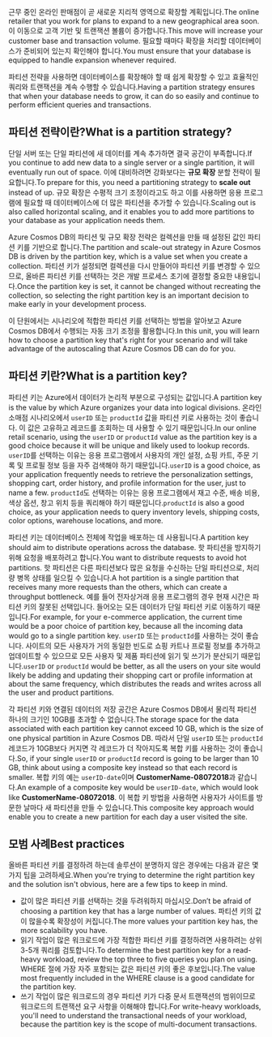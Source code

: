 <span data-ttu-id="69f8b-101">근무 중인 온라인 판매점이 곧 새로운 지리적 영역으로 확장할 계획입니다.</span><span class="sxs-lookup"><span data-stu-id="69f8b-101">The online retailer that you work for plans to expand to a new geographical area soon.</span></span> <span data-ttu-id="69f8b-102">이 이동으로 고객 기반 및 트랜잭션 볼륨이 증가합니다.</span><span class="sxs-lookup"><span data-stu-id="69f8b-102">This move will increase your customer base and transaction volume.</span></span> <span data-ttu-id="69f8b-103">필요할 때마다 확장을 처리할 데이터베이스가 준비되어 있는지 확인해야 합니다.</span><span class="sxs-lookup"><span data-stu-id="69f8b-103">You must ensure that your database is equipped to handle expansion whenever required.</span></span>

<span data-ttu-id="69f8b-104">파티션 전략을 사용하면 데이터베이스를 확장해야 할 때 쉽게 확장할 수 있고 효율적인 쿼리와 트랜잭션을 계속 수행할 수 있습니다.</span><span class="sxs-lookup"><span data-stu-id="69f8b-104">Having a partition strategy ensures that when your database needs to grow, it can do so easily and continue to perform efficient queries and transactions.</span></span>

## <a name="what-is-a-partition-strategy"></a><span data-ttu-id="69f8b-105">파티션 전략이란?</span><span class="sxs-lookup"><span data-stu-id="69f8b-105">What is a partition strategy?</span></span>

<span data-ttu-id="69f8b-106">단일 서버 또는 단일 파티션에 새 데이터를 계속 추가하면 결국 공간이 부족합니다.</span><span class="sxs-lookup"><span data-stu-id="69f8b-106">If you continue to add new data to a single server or a single partition, it will eventually run out of space.</span></span> <span data-ttu-id="69f8b-107">이에 대비하려면 강화보다는 **규모 확장** 분할 전략이 필요합니다.</span><span class="sxs-lookup"><span data-stu-id="69f8b-107">To prepare for this, you need a partitioning strategy to **scale out** instead of up.</span></span> <span data-ttu-id="69f8b-108">규모 확장은 수평적 크기 조정이라고도 하고 이를 사용하면 응용 프로그램에 필요할 때 데이터베이스에 더 많은 파티션을 추가할 수 있습니다.</span><span class="sxs-lookup"><span data-stu-id="69f8b-108">Scaling out is also called horizontal scaling, and it enables you to add more partitions to your database as your application needs them.</span></span>

<span data-ttu-id="69f8b-109">Azure Cosmos DB의 파티션 및 규모 확장 전략은 컬렉션을 만들 때 설정된 값인 파티션 키를 기반으로 합니다.</span><span class="sxs-lookup"><span data-stu-id="69f8b-109">The partition and scale-out strategy in Azure Cosmos DB is driven by the partition key, which is a value set when you create a collection.</span></span> <span data-ttu-id="69f8b-110">파티션 키가 설정되면 컬렉션을 다시 만들어야 파티션 키를 변경할 수 있으므로, 올바른 파티션 키를 선택하는 것은 개발 프로세스 초기에 결정할 중요한 내용입니다.</span><span class="sxs-lookup"><span data-stu-id="69f8b-110">Once the partition key is set, it cannot be changed without recreating the collection, so selecting the right partition key is an important decision to make early in your development process.</span></span>  

<span data-ttu-id="69f8b-111">이 단원에서는 시나리오에 적합한 파티션 키를 선택하는 방법을 알아보고 Azure Cosmos DB에서 수행되는 자동 크기 조정을 활용합니다.</span><span class="sxs-lookup"><span data-stu-id="69f8b-111">In this unit, you will learn how to choose a partition key that's right for your scenario and will take advantage of the autoscaling that Azure Cosmos DB can do for you.</span></span>

## <a name="what-is-a-partition-key"></a><span data-ttu-id="69f8b-112">파티션 키란?</span><span class="sxs-lookup"><span data-stu-id="69f8b-112">What is a partition key?</span></span>

<span data-ttu-id="69f8b-113">파티션 키는 Azure에서 데이터가 논리적 부분으로 구성되는 값입니다.</span><span class="sxs-lookup"><span data-stu-id="69f8b-113">A partition key is the value by which Azure organizes your data into logical divisions.</span></span> <span data-ttu-id="69f8b-114">온라인 소매점 시나리오에서 `userID` 또는 `productId` 값을 파티션 키로 사용하는 것이 좋습니다. 이 값은 고유하고 레코드를 조회하는 데 사용할 수 있기 때문입니다.</span><span class="sxs-lookup"><span data-stu-id="69f8b-114">In our online retail scenario, using the `userID` or `productId` value as the partition key is a good choice because it will be unique and likely used to lookup records.</span></span> <span data-ttu-id="69f8b-115">`userID`를 선택하는 이유는 응용 프로그램에서 사용자의 개인 설정, 쇼핑 카트, 주문 기록 및 프로필 정보 등을 자주 검색해야 하기 때문입니다.</span><span class="sxs-lookup"><span data-stu-id="69f8b-115">`userID` is a good choice, as your application frequently needs to retrieve the personalization settings, shopping cart, order history, and profile information for the user, just to name a few.</span></span> <span data-ttu-id="69f8b-116">`productId`도 선택하는 이유는 응용 프로그램에서 재고 수준, 배송 비용, 색상 옵션, 창고 위치 등을 쿼리해야 하기 때문입니다.</span><span class="sxs-lookup"><span data-stu-id="69f8b-116">`productId` is also a good choice, as your application needs to query inventory levels, shipping costs, color options, warehouse locations, and more.</span></span>

<span data-ttu-id="69f8b-117">파티션 키는 데이터베이스 전체에 작업을 배포하는 데 사용됩니다.</span><span class="sxs-lookup"><span data-stu-id="69f8b-117">A partition key should aim to distribute operations across the database.</span></span> <span data-ttu-id="69f8b-118">핫 파티션을 방지하기 위해 요청을 배포하려고 합니다.</span><span class="sxs-lookup"><span data-stu-id="69f8b-118">You want to distribute requests to avoid hot partitions.</span></span> <span data-ttu-id="69f8b-119">핫 파티션은 다른 파티션보다 많은 요청을 수신하는 단일 파티션으로, 처리량 병목 상태를 일으킬 수 있습니다.</span><span class="sxs-lookup"><span data-stu-id="69f8b-119">A hot partition is a single partition that receives many more requests than the others, which can create a throughput bottleneck.</span></span> <span data-ttu-id="69f8b-120">예를 들어 전자상거래 응용 프로그램의 경우 현재 시간은 파티션 키의 잘못된 선택입니다. 들어오는 모든 데이터가 단일 파티션 키로 이동하기 때문입니다.</span><span class="sxs-lookup"><span data-stu-id="69f8b-120">For example, for your e-commerce application, the current time would be a poor choice of partition key, because all the incoming data would go to a single partition key.</span></span> <span data-ttu-id="69f8b-121">`userID` 또는 `productId`를 사용하는 것이 좋습니다. 사이트의 모든 사용자가 거의 동일한 빈도로 쇼핑 카트나 프로필 정보를 추가하고 업데이트할 수 있으므로 모든 사용자 및 제품 파티션에 읽기 및 쓰기가 분산되기 때문입니다.</span><span class="sxs-lookup"><span data-stu-id="69f8b-121">`userID` or `productId` would be better, as all the users on your site would likely be adding and updating their shopping cart or profile information at about the same frequency, which distributes the reads and writes across all the user and product partitions.</span></span>

<span data-ttu-id="69f8b-122">각 파티션 키와 연결된 데이터의 저장 공간은 Azure Cosmos DB에서 물리적 파티션 하나의 크기인 10GB를 초과할 수 없습니다.</span><span class="sxs-lookup"><span data-stu-id="69f8b-122">The storage space for the data associated with each partition key cannot exceed 10 GB, which is the size of one physical partition in Azure Cosmos DB.</span></span> <span data-ttu-id="69f8b-123">따라서 단일 `userID` 또는 `productId` 레코드가 10GB보다 커지면 각 레코드가 더 작아지도록 복합 키를 사용하는 것이 좋습니다.</span><span class="sxs-lookup"><span data-stu-id="69f8b-123">So, if your single `userID` or `productId` record is going to be larger than 10 GB, think about using a composite key instead so that each record is smaller.</span></span> <span data-ttu-id="69f8b-124">복합 키의 예는 `userID-date`이며 **CustomerName-08072018**과 같습니다.</span><span class="sxs-lookup"><span data-stu-id="69f8b-124">An example of a composite key would be `userID-date`, which would look like **CustomerName-08072018**.</span></span> <span data-ttu-id="69f8b-125">이 복합 키 방법을 사용하면 사용자가 사이트를 방문한 날마다 새 파티션을 만들 수 있습니다.</span><span class="sxs-lookup"><span data-stu-id="69f8b-125">This composite key approach would enable you to create a new partition for each day a user visited the site.</span></span>

## <a name="best-practices"></a><span data-ttu-id="69f8b-126">모범 사례</span><span class="sxs-lookup"><span data-stu-id="69f8b-126">Best practices</span></span>

<span data-ttu-id="69f8b-127">올바른 파티션 키를 결정하려 하는데 솔루션이 분명하지 않은 경우에는 다음과 같은 몇 가지 팁을 고려하세요.</span><span class="sxs-lookup"><span data-stu-id="69f8b-127">When you're trying to determine the right partition key and the solution isn't obvious, here are a few tips to keep in mind.</span></span>

- <span data-ttu-id="69f8b-128">값이 많은 파티션 키를 선택하는 것을 두려워하지 마십시오.</span><span class="sxs-lookup"><span data-stu-id="69f8b-128">Don’t be afraid of choosing a partition key that has a large number of values.</span></span> <span data-ttu-id="69f8b-129">파티션 키의 값이 많을수록 확장성이 커집니다.</span><span class="sxs-lookup"><span data-stu-id="69f8b-129">The more values your partition key has, the more scalability you have.</span></span>
- <span data-ttu-id="69f8b-130">읽기 작업이 많은 워크로드에 가장 적합한 파티션 키를 결정하려면 사용하려는 상위 3-5개 쿼리를 검토합니다.</span><span class="sxs-lookup"><span data-stu-id="69f8b-130">To determine the best partition key for a read-heavy workload, review the top three to five queries you plan on using.</span></span> <span data-ttu-id="69f8b-131">WHERE 절에 가장 자주 포함되는 값은 파티션 키의 좋은 후보입니다.</span><span class="sxs-lookup"><span data-stu-id="69f8b-131">The value most frequently included in the WHERE clause is a good candidate for the partition key.</span></span>
- <span data-ttu-id="69f8b-132">쓰기 작업이 많은 워크로드의 경우 파티션 키가 다중 문서 트랜잭션의 범위이므로 워크로드의 트랜잭션 요구 사항을 이해해야 합니다.</span><span class="sxs-lookup"><span data-stu-id="69f8b-132">For write-heavy workloads, you'll need to understand the transactional needs of your workload, because the partition key is the scope of multi-document transactions.</span></span>
